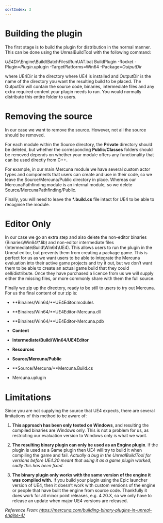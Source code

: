 ```yaml
---
sortIndex: 3
---
```


# Building the plugin

The first stage is to build the plugin for distribution in the normal manner. This can be done using the UnrealBuildTool with the following command:

_UE4Dir_\\Engine\\Build\\BatchFiles\\RunUAT.bat BuildPlugin -Rocket -Plugin=_Plugin_.uplugin -TargetPlatforms=Win64 -Package=_OutputDir_

where UE4Dir is the directory where UE4 is installed and OutputDir is the name of the directory you want the resulting build to be placed. The OutputDir will contain the source code, binaries, intermediate files and any extra required content your plugin needs to run. You would normally distribute this entire folder to users.

# Removing the source

In our case we want to remove the source. However, not all the source should be removed.

For each module within the Source directory, the **Private** directory should be deleted, but whether the corresponding **Public**/**Classes** folders should be removed depends on whether your module offers any functionality that can be used directly from C++.

For example, in our main Mercuna module we have several custom actor types and components that users can create and use in their code, so we leave the Source/Mercuna/Public directory in place. Whereas our MercunaPathfinding module is an internal module, so we delete Source/MercunaPathfinding/Public.

Finally, you will need to leave the **\*.build.cs** file intact for UE4 to be able to recognise the module.



# Editor Only

In our case we go an extra step and also delete the non-editor binaries (Binaries\\Win64\\\*.lib) and non-editor intermediate files (Intermediate\\Build\\Win64\\UE4). This allows users to run the plugin in the Unreal editor, but prevents them from creating a package game. This is perfect for us as we want users to be able to integrate the Mercuna evaluation into their active game projects and try it out, but we don’t want them to be able to create an actual game build that they could sell/distribute. Once they have purchased a licence from us we will supply either the missing files, or more commonly share with them the full source.

Finally we zip up the directory, ready to be still to users to try out Mercuna. For us the final content of our zip is:

- **Binaires/Win64/**UE4Editor.modules

- **Binaires/Win64/**UE4Editor-Mercuna.dll

- **Binaires/Win64/**UE4Editor-Mercuna.pdb

- **Content**

- **Intermediate/Build/Win64/UE4Editor**

- **Resources**

- **Source/Mercuna/Public**

- **Source/Mercuna/**Mercuna.Build.cs

- Mercuna.uplugin



# Limitations

Since you are not supplying the source that UE4 expects, there are several limitations of this method to be aware of:

1.  **This approach has been only tested on Windows**, and resulting the compiled binaries are Windows only. This is not a problem for us, as restricting our evaluation version to Windows only is what we want.

2.  **The resulting binary plugin can only be used as an Engine plugin**. If the plugin is used as a Game plugin then UE4 will try to build it when compiling the game and fail. _Actually a bug in the UnrealBuildTool for versions before UE4.20 meant that using it as a game plugin worked, sadly this has been fixed._

3.  **The binary plugin only works with the same version of the engine it was compiled with.** If you build your plugin using the Epic launcher version of UE4, then it doesn’t work with custom versions of the engine or people that have built the engine from source code. Thankfully it does work for all minor point releases, e.g. 4.20.X, so we only have to release an update when major UE4 versions are released.

*Reference From: https://mercuna.com/building-binary-plugins-in-unreal-engine-4/*
